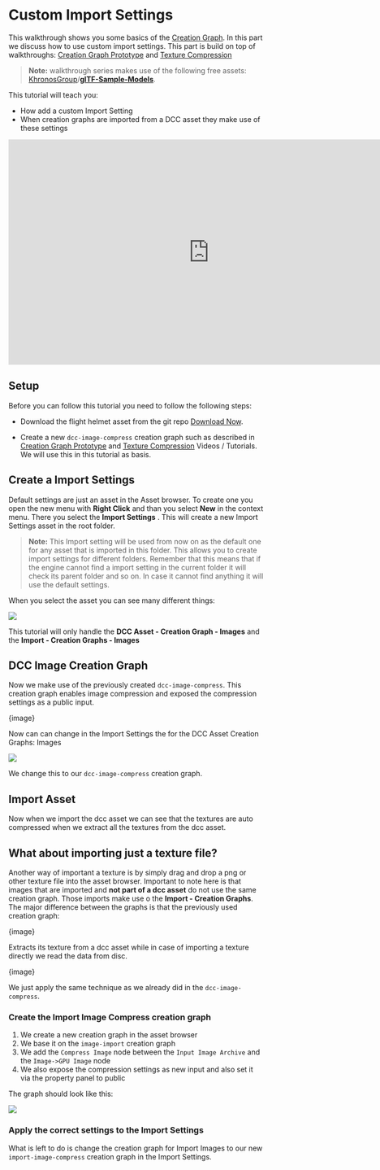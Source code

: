 # Custom Import Settings

This walkthrough shows you some basics of the [Creation Graph]({{base_url}}/creation_graphs/concept.html). In this part we discuss how to use custom import settings. This part is build on top of walkthroughs: [Creation Graph Prototype]({{base_url}}/tutorials/creation_graph/introduction_walkthrough/creation_graph_prototype.html) and [Texture Compression]({{base_url}}/tutorials/creation_graph/introduction_walkthrough/texture_compression.html) 

> **Note:** walkthrough series makes use of the following free assets: [KhronosGroup](https://github.com/KhronosGroup)/**[glTF-Sample-Models](https://github.com/KhronosGroup/glTF-Sample-Models)**.

This tutorial will teach you:

- How add a custom Import Setting
- When creation graphs are imported from a DCC asset they make use of these settings

<iframe frameborder="0" scrolling="no" marginheight="0" marginwidth="0"width="788.54" height="443" type="text/html" src="https://www.youtube.com/embed/OhpIXmMgblw?autoplay=0&fs=0&iv_load_policy=3&showinfo=0&rel=0&cc_load_policy=0&start=0&end=0&origin=http://ourmachinery.com"></iframe>

## Setup

Before you can follow this tutorial you need to follow the following steps:

- Download the flight helmet asset from the git repo [Download Now](https://downgit.github.io/#/home?url=https://github.com/KhronosGroup/glTF-Sample-Models/tree/master/2.0/FlightHelmet/glTF).

- Create a new `dcc-image-compress` creation graph such as described in [Creation Graph Prototype]({{base_url}}/tutorials/creation_graph/introduction_walkthrough/creation_graph_prototype.html) and [Texture Compression]({{base_url}}/tutorials/creation_graph/introduction_walkthrough/texture_compression.html) Videos / Tutorials. We will use this in this tutorial as basis.

  

## Create a Import Settings

Default settings are just an asset in the Asset browser. To create one you open the new menu with **Right Click** and than you select **New** in the context menu. There you select the **Import Settings** . This will create a new Import Settings asset in the root folder.

> **Note:** This Import setting will be used from now on as the default one for any asset that is imported in this folder. This allows you to create import settings for different folders. Remember that this means that if the engine cannot find a import setting in the current folder it will check its parent folder and so on. In case it cannot find anything it will use the default settings.

When you select the asset you can see many different things:

![](https://paper-attachments.dropbox.com/s_8A68AE93396574AC0D937BFA8CFC626D302DBC4E0617A82A7B5162043ADD88EF_1615469368165_image.png)

This tutorial will only handle the **DCC Asset - Creation Graph - Images** and the **Import - Creation Graphs - Images**

## DCC Image Creation Graph

Now we make use of the previously created `dcc-image-compress`. This creation graph enables image compression and exposed the compression settings as a public input.

{image}

Now can can change in the Import Settings the for the DCC Asset Creation Graphs: Images

![](https://www.dropbox.com/s/dtkra0xs17yxvlq/tm_tut_cg_walkthough_import_settings.png?raw=1)

We change this to our `dcc-image-compress` creation graph.

## Import Asset

Now when we import the dcc asset we can see that the textures are auto compressed when we extract all the textures from the dcc asset.

## What about importing just a texture file?

Another way of important a texture is by simply drag and drop a png or other texture file into the asset browser. Important to note here is that images that are imported and **not part of a dcc asset** do not use the same creation graph. Those imports make use o the **Import - Creation Graphs**. The major difference between the graphs is that the previously used creation graph:

{image}

Extracts its texture from a dcc asset while in case of importing a texture directly we read the data from disc.

{image}

We just apply the same technique as we already did in the `dcc-image-compress`. 

### Create the Import Image Compress creation graph

1. We create a new creation graph in the asset browser
2. We base it on the `image-import` creation graph
3. We add the `Compress Image` node between the `Input Image Archive` and the `Image->GPU Image` node
4. We also expose the compression settings as new input and also set it via the property panel to public

The graph should look like this:

![](https://www.dropbox.com/s/xnpj45zjxkw5kez/tm_tut_cgw_image_import_cg.png?raw=1)

### Apply the correct settings to the Import Settings

What is left to do is change the creation graph for Import Images to our new `import-image-compress` creation graph in the Import Settings.
